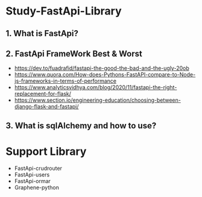 # Study-FastApi-Library

## 1. What is FastApi?
## 2. FastApi FrameWork Best & Worst
- https://dev.to/fuadrafid/fastapi-the-good-the-bad-and-the-ugly-20ob
- https://www.quora.com/How-does-Pythons-FastAPI-compare-to-Node-js-frameworks-in-terms-of-performance
- https://www.analyticsvidhya.com/blog/2020/11/fastapi-the-right-replacement-for-flask/
- https://www.section.io/engineering-education/choosing-between-django-flask-and-fastapi/

## 3. What is sqlAlchemy and how to use?

# Support Library
- FastApi-crudrouter
- FastApi-users
- FastApi-ormar
- Graphene-python

